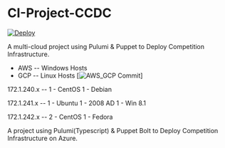# CI-Project-CCDC

[![Deploy](https://get.pulumi.com/new/button.svg)](https://app.pulumi.com/new?template=https://github.com/Nolan01m/CI-Project-CCDC/tree/main/Pulumi)

A multi-cloud project using Pulumi & Puppet to Deploy Competition Infrastructure.
* AWS -- Windows Hosts
* GCP -- Linux Hosts
[![AWS_GCP Commit](https://github.com/Nolan01m/CI-Project-CCDC/tree/0f814c91eff68904c249d3f149ba1ebc9e549ba1)]

172.1.240.x --
1 - CentOS
1 - Debian

172.1.241.x --
1 - Ubuntu
1 - 2008 AD
1 - Win 8.1

172.1.242.x --
2 - CentOS
1 - Fedora

A project using Pulumi(Typescript) & Puppet Bolt to Deploy Competition Infrastructure on Azure.
